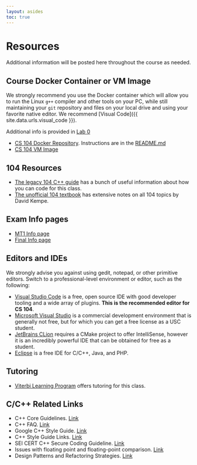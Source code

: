 ```yaml
---
layout: asides
toc: true
---
```


# Resources

Additional information will be posted here throughout the course as needed.

## Course Docker Container or VM Image

We strongly recommend you use the Docker container which will allow you to run the Linux `g++` compiler and other tools on your PC, while still maintaining your `git` repository and files on your local drive and using your favorite native editor. We recommend [Visual Code]({{ site.data.urls.visual_code }}). 

Additional info is provided in [Lab 0]({{site.url}}/labs/lab0/index.html)

 - [CS 104 Docker Repository]({{site.data.urls.docker_repo}}). Instructions are in the [README.md]({{site.data.urls.docker_repo}}/blob/main/README.md)
 - [CS 104 VM Image]({{site.data.urls.vm}})

## 104 Resources

- [The legacy 104 C++ guide](./guide-coding.pdf) has a bunch of useful information about how you can code for this class. 
- [The unofficial 104 textbook](./textbook-data-structures.pdf) has extensive notes on all 104 topics by David Kempe.

## Exam Info pages
 - [MT1 Info page]({{site.baseurl}}/resources/mt1-info/) 
 - [Final Info page]({{site.baseurl}}/resources/final-info/)

## Editors and IDEs

We strongly advise you against using gedit, notepad, or other primitive editors.
Switch to a professional-level environment or editor, such as the following:

- [Visual Studio Code](https://code.visualstudio.com/) is a free, open source IDE with good developer tooling and a wide array of plugins. **This is the recommended editor for CS 104**.
- [Microsoft Visual Studio](https://visualstudio.microsoft.com/) is a commercial development environment that is generally not free, but for which you can get a free license as a USC student.
- [JetBrains CLion](https://www.jetbrains.com/clion/) requires a CMake project to offer IntelliSense, however it is an incredibly powerful IDE that can be obtained for free as a student.
- [Eclipse](https://www.eclipse.org/) is a free IDE for C/C++, Java, and PHP.

## Tutoring

- [Viterbi Learning Program](https://viterbiundergrad.usc.edu/viterbilearningprogram/) offers tutoring for this class.

## C/C++ Related Links

- C++ Core Guidelines. [Link](https://isocpp.org/wiki/faq/coding-standards)
- C++ FAQ. [Link](https://isocpp.org/faq)
- Google C++ Style Guide. [Link](https://google.github.io/styleguide/cppguide.html)
- C++ Style Guide Links. [Link](http://isocpp.github.io/CppCoreGuidelines/CppCoreGuidelines)
- SEI CERT C++ Secure Coding Guideline. [Link](https://wiki.sei.cmu.edu/confluence/pages/viewpage.action?pageId=88046682)
- Issues with floating point and floating-point comparison. [Link](https://randomascii.wordpress.com/2012/02/25/comparing-floating-point-numbers-2012-edition/)
- Design Patterns and Refactoring Strategies. [Link](https://sourcemaking.com/)


<!--
## Background Lectures

 - Mark Redekopp put together [several lectures](http://ee.usc.edu/~redekopp/csmodules.html) recapping material that you should have learned in CSCI 103. These may be particularly helpful if you are a transfer student and your intro class was not as comprehensive as CSCI 103.

 -->
